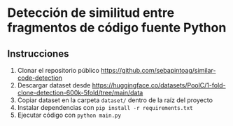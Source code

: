 # Detección de similitud entre fragmentos de código fuente Python

## Instrucciones

1. Clonar el repositorio público https://github.com/sebapintoag/similar-code-detection
2. Descargar dataset desde https://huggingface.co/datasets/PoolC/1-fold-clone-detection-600k-5fold/tree/main/data
3. Copiar dataset en la carpeta `dataset/` dentro de la raíz del proyecto
4. Instalar dependencias con `pip install -r requirements.txt`
5. Ejecutar código con `python main.py`
